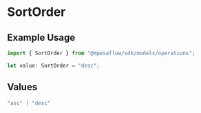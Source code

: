 # SortOrder

## Example Usage

```typescript
import { SortOrder } from "@mpesaflow/sdk/models/operations";

let value: SortOrder = "desc";
```

## Values

```typescript
"asc" | "desc"
```